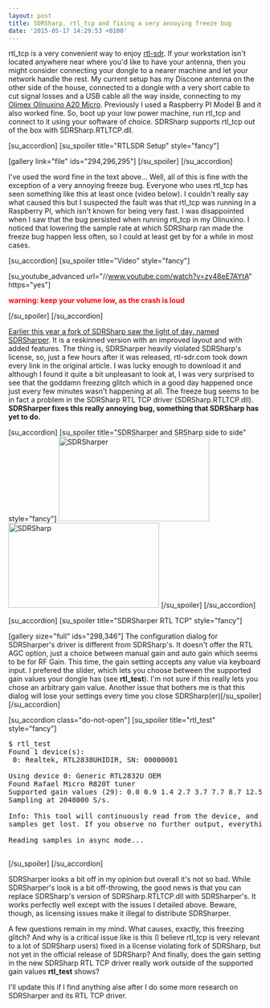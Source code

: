 ```yaml
---
layout: post
title: SDRSharp, rtl_tcp and fixing a very annoying freeze bug
date: '2015-05-17 14:29:53 +0100'
---
```


rtl_tcp is a very convenient way to enjoy <a href="http://www.rtl-sdr.com/about-rtl-sdr/">rtl-sdr</a>. If your workstation isn't located anywhere near where you'd like to have your antenna, then you might consider connecting your dongle to a nearer machine and let your network handle the rest. My current setup has my Discone antenna on the other side of the house, connected to a dongle with a very short cable to cut signal losses and a USB cable all the way inside, connecting to my <a href="https://www.olimex.com/wiki/A20-OLinuXino-MICRO">Olimex Olinuxino A20 Micro</a>. Previously I used a Raspberry PI Model B and it also worked fine. So, boot up your low power machine, run rtl_tcp and connect to it using your software of choice. SDRSharp supports rtl_tcp out of the box with SDRSharp.RTLTCP.dll.

[su_accordion]
[su_spoiler title="RTLSDR Setup" style="fancy"]

[gallery link="file" ids="294,296,295"]
[/su_spoiler]
[/su_accordion]

I've used the word fine in the text above... Well, all of this is fine with the exception of a very annoying freeze bug. Everyone who uses rtl_tcp has seen something like this at least once (video below). I couldn't really say what caused this but I suspected the fault was that rtl_tcp was running in a Raspberry PI, which isn't known for being very fast. I was disappointed when I saw that the bug persisted when running rtl_tcp in my Olinuxino. I noticed that lowering the sample rate at which SDRSharp ran made the freeze bug happen less often, so I could at least get by for a while in most cases.

[su_accordion]
[su_spoiler title="Video" style="fancy"]

[su_youtube_advanced url="//www.youtube.com/watch?v=zy48eE7AYtA" https="yes"]

<span style="color: #ff0000;">**warning: keep your volume low, as the crash is loud**</span>

[/su_spoiler]
[/su_accordion]

<a href="http://www.rtl-sdr.com/sdrsharper-modified-version-sdr/">Earlier this year a fork of SDRSharp saw the light of day, named SDRSharper</a>. It is a reskinned version with an improved layout and with added features. The thing is, SDRSharper heavily violated SDRSharp's license, so, just a few hours after it was released, rtl-sdr.com took down every link in the original article. I was lucky enough to download it and although I found it quite a bit unpleasant to look at, I was very surprised to see that the goddamn freezing glitch which in a good day happened once just every few minutes wasn't happening at all. The freeze bug seems to be in fact a problem in the SDRSharp RTL TCP driver (SDRSharp.RTLTCP.dll). **SDRSharper fixes this really annoying bug, something that SDRSharp has yet to do.**

[su_accordion]
[su_spoiler title="SDRSharper and SRSharp side to side" style="fancy"]
<a href="/wp-content/uploads/2015/05/Screenshot_1.png"><img class="alignnone size-medium wp-image-310" src="/wp-content/uploads/2015/05/Screenshot_1-300x169.png" alt="SDRSharper" width="300" height="169" /></a> <a href="/wp-content/uploads/2015/05/Screenshot_2.png"><img class="alignnone size-medium wp-image-311" src="/wp-content/uploads/2015/05/Screenshot_2-300x169.png" alt="SDRSharp" width="300" height="169" /></a>
[/su_spoiler]
[/su_accordion]

[su_accordion]
[su_spoiler title="SDRSharper RTL TCP" style="fancy"]

[gallery size="full" ids="298,346"]
The configuration dialog for SDRSharper's driver is different from SDRSharp's. It doesn't offer the RTL AGC option, just a choice between manual gain and auto gain which seems to be for RF Gain. This time, the gain setting accepts any value via keyboard input. I prefered the slider, which lets you choose between the supported gain values your dongle has (see **rtl_test**). I'm not sure if this really lets you chose an arbitrary gain value. Another issue that bothers me is that this dialog will lose your settings every time you close SDRSharp(er)[/su_spoiler]
[/su_accordion]

[su_accordion class="do-not-open"]
[su_spoiler title="rtl_test" style="fancy"]

<pre>
$ rtl_test
Found 1 device(s):
 0: Realtek, RTL2838UHIDIR, SN: 00000001

Using device 0: Generic RTL2832U OEM
Found Rafael Micro R820T tuner
Supported gain values (29): 0.0 0.9 1.4 2.7 3.7 7.7 8.7 12.5 14.4 15.7 16.6 19.7 20.7 22.9 25.4 28.0 29.7 32.8 33.8 36.4 37.2 38.6 40.2 42.1 43.4 43.9 44.5 48.0 49.6
Sampling at 2048000 S/s.

Info: This tool will continuously read from the device, and report if
samples get lost. If you observe no further output, everything is fine.

Reading samples in async mode...

</pre>

[/su_spoiler]
[/su_accordion]

SDRSharper looks a bit off in my opinion but overall it's not so bad. While SDRSharper's look is a bit off-throwing, the good news is that you can replace SDRSharp's version of SDRSharp.RTLTCP.dll with SDRSharper's. It works perfectly well except with the issues I detailed above. Beware, though, as licensing issues make it illegal to distribute SDRSharper.

A few questions remain in my mind. What causes, exactly, this freezing glitch? And why is a critical issue like is this (I believe rtl_tcp is very relevant to a lot of SDRSharp users) fixed in a license violating fork of SDRSharp, but not yet in the official release of SDRSharp? And finally, does the gain setting in the new SDRSharp RTL TCP driver really work outside of the supported gain values **rtl_test** shows?

I'll update this if I find anything alse after I do some more research on SDRSharper and its RTL TCP driver.
